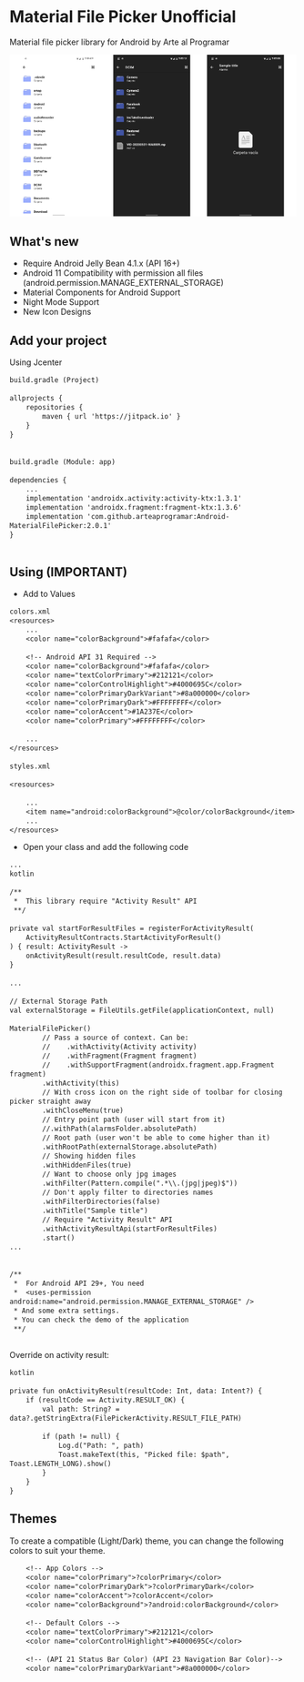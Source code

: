 # Material File Picker Unofficial
Material file picker library for Android by Arte al Programar

![](ss/main.png)

## What's new
- Require Android Jelly Bean 4.1.x (API 16+)
- Android 11 Compatibility with permission all files (android.permission.MANAGE_EXTERNAL_STORAGE)
- Material Components for Android Support
- Night Mode Support
- New Icon Designs 


## Add your project

Using Jcenter

```
build.gradle (Project)

allprojects {
    repositories {
        maven { url 'https://jitpack.io' }
    }
}


build.gradle (Module: app)

dependencies {
    ...
    implementation 'androidx.activity:activity-ktx:1.3.1'
    implementation 'androidx.fragment:fragment-ktx:1.3.6'
    implementation 'com.github.arteaprogramar:Android-MaterialFilePicker:2.0.1'
}


```

## Using (IMPORTANT)

- Add to Values

```
colors.xml 
<resources>
    ...
    <color name="colorBackground">#fafafa</color>
    
    <!-- Android API 31 Required -->
    <color name="colorBackground">#fafafa</color>
    <color name="textColorPrimary">#212121</color>
    <color name="colorControlHighlight">#4000695C</color>
    <color name="colorPrimaryDarkVariant">#8a000000</color>
    <color name="colorPrimaryDark">#FFFFFFFF</color>
    <color name="colorAccent">#1A237E</color>
    <color name="colorPrimary">#FFFFFFFF</color>
    
    ...
</resources>

styles.xml

<resources>

    ...
    <item name="android:colorBackground">@color/colorBackground</item>
    ...
</resources>

```

- Open your class and add the following code

```
...
kotlin 

/** 
 *  This library require "Activity Result" API 
 **/

private val startForResultFiles = registerForActivityResult(
    ActivityResultContracts.StartActivityForResult()
) { result: ActivityResult ->
    onActivityResult(result.resultCode, result.data)
} 
 
...

// External Storage Path
val externalStorage = FileUtils.getFile(applicationContext, null)

MaterialFilePicker()
        // Pass a source of context. Can be:
        //    .withActivity(Activity activity)
        //    .withFragment(Fragment fragment)
        //    .withSupportFragment(androidx.fragment.app.Fragment fragment)
        .withActivity(this)
        // With cross icon on the right side of toolbar for closing picker straight away
        .withCloseMenu(true)
        // Entry point path (user will start from it)
        //.withPath(alarmsFolder.absolutePath)
        // Root path (user won't be able to come higher than it)
        .withRootPath(externalStorage.absolutePath)
        // Showing hidden files
        .withHiddenFiles(true)
        // Want to choose only jpg images
        .withFilter(Pattern.compile(".*\\.(jpg|jpeg)$"))
        // Don't apply filter to directories names
        .withFilterDirectories(false)
        .withTitle("Sample title")
        // Require "Activity Result" API
        .withActivityResultApi(startForResultFiles)
        .start()
...


/** 
 *  For Android API 29+, You need 
 *  <uses-permission android:name="android.permission.MANAGE_EXTERNAL_STORAGE" /> 
 * And some extra settings.
 * You can check the demo of the application
 **/


```

Override on activity result:

```
kotlin

private fun onActivityResult(resultCode: Int, data: Intent?) {
    if (resultCode == Activity.RESULT_OK) {
        val path: String? = data?.getStringExtra(FilePickerActivity.RESULT_FILE_PATH)

        if (path != null) {
            Log.d("Path: ", path)
            Toast.makeText(this, "Picked file: $path", Toast.LENGTH_LONG).show()
        }
    }
}

```

## Themes

To create a compatible (Light/Dark) theme, you can change the following colors to suit your theme.

```
    <!-- App Colors -->
    <color name="colorPrimary">?colorPrimary</color>
    <color name="colorPrimaryDark">?colorPrimaryDark</color>
    <color name="colorAccent">?colorAccent</color>
    <color name="colorBackground">?android:colorBackground</color>

    <!-- Default Colors -->
    <color name="textColorPrimary">#212121</color>
    <color name="colorControlHighlight">#4000695C</color>

    <!-- (API 21 Status Bar Color) (API 23 Navigation Bar Color)-->
    <color name="colorPrimaryDarkVariant">#8a000000</color>

```